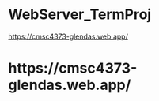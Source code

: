 # WebServer_TermProj
https://cmsc4373-glendas.web.app/


<h1> https://cmsc4373-glendas.web.app/ </h1>
